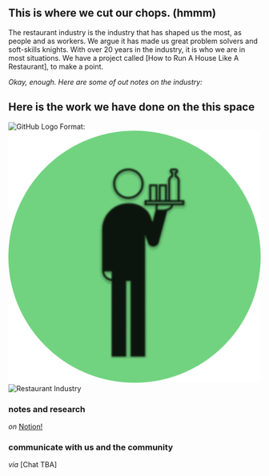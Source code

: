 ## This is where we **cut our chops**. (hmmm) 

The restaurant industry is the industry that has shaped us the most, as people and as workers. We argue it has made us great problem solvers and soft-skills knights. 
With over 20 years in the industry, it is who we are in most situations. We have a project called [How to Run A House Like A Restaurant], to make a point.
 
*Okay, enough. Here are some of out notes on the industry:*

## Here is the work we have done on the this space
![GitHub Logo](/images/logo.png)
Format: ![Alt Text](_assets/_img/TheIndustryDirect-Restaurant.Industry_space-icon.png)
![Restaurant Industry](https://theindustrydirect.com/_assets/_img/TheIndustryDirect-Restaurant.Industry_space-icon.png)

### notes and research

*on* [Notion!](https://www.notion.so/theindustrydirect/e9280362641d4bcb8e7ff3d1a92f4bc8?v=10a88e2fa8624426bc355b3842b32592)

### communicate with us and the community

*via* [Chat TBA]


